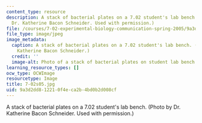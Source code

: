 ```yaml
---
content_type: resource
description: A stack of bacterial plates on a 7.02 student's lab bench. (Photo by
  Dr. Katherine Bacon Schneider. Used with permission.)
file: /courses/7-02-experimental-biology-communication-spring-2005/9a3d2dd812210f4eca2b4bd0b2d008cf_7-02s05.jpg
file_type: image/jpeg
image_metadata:
  caption: A stack of bacterial plates on a 7.02 student's lab bench. (Photo by Dr.
    Katherine Bacon Schneider.)
  credit: ''
  image-alt: Photo of a stack of bacterial plates on student lab bench.
learning_resource_types: []
ocw_type: OCWImage
resourcetype: Image
title: 7-02s05.jpg
uid: 9a3d2dd8-1221-0f4e-ca2b-4bd0b2d008cf
---
```

A stack of bacterial plates on a 7.02 student's lab bench. (Photo by Dr. Katherine Bacon Schneider. Used with permission.)

